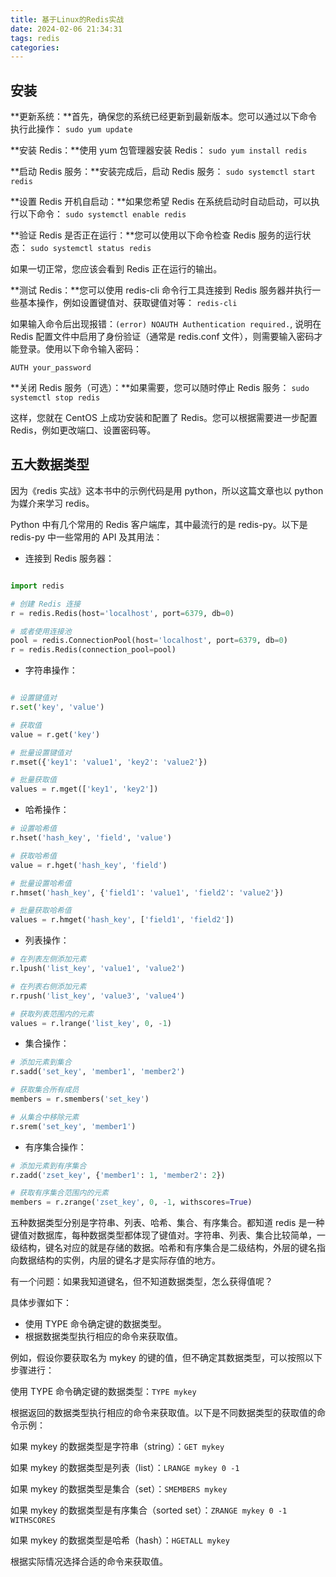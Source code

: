 ```yaml
---
title: 基于Linux的Redis实战
date: 2024-02-06 21:34:31
tags: redis
categories:
---
```


## 安装

**更新系统：**首先，确保您的系统已经更新到最新版本。您可以通过以下命令执行此操作：
`sudo yum update`

**安装 Redis：**使用 yum 包管理器安装 Redis：
`sudo yum install redis`

**启动 Redis 服务：**安装完成后，启动 Redis 服务：
`sudo systemctl start redis`

**设置 Redis 开机自启动：**如果您希望 Redis 在系统启动时自动启动，可以执行以下命令：
`sudo systemctl enable redis`

**验证 Redis 是否正在运行：**您可以使用以下命令检查 Redis 服务的运行状态：
`sudo systemctl status redis`

如果一切正常，您应该会看到 Redis 正在运行的输出。

**测试 Redis：**您可以使用 redis-cli 命令行工具连接到 Redis 服务器并执行一些基本操作，例如设置键值对、获取键值对等：
`redis-cli`

如果输入命令后出现报错：`(error) NOAUTH Authentication required.`, 说明在 Redis 配置文件中启用了身份验证（通常是 redis.conf 文件），则需要输入密码才能登录。使用以下命令输入密码：

```
AUTH your_password
```

**关闭 Redis 服务（可选）：**如果需要，您可以随时停止 Redis 服务：
`sudo systemctl stop redis`

这样，您就在 CentOS 上成功安装和配置了 Redis。您可以根据需要进一步配置 Redis，例如更改端口、设置密码等。

## 五大数据类型

因为《redis 实战》这本书中的示例代码是用 python，所以这篇文章也以 python 为媒介来学习 redis。

Python 中有几个常用的 Redis 客户端库，其中最流行的是 redis-py。以下是 redis-py 中一些常用的 API 及其用法：

- 连接到 Redis 服务器：

```py

import redis

# 创建 Redis 连接
r = redis.Redis(host='localhost', port=6379, db=0)

# 或者使用连接池
pool = redis.ConnectionPool(host='localhost', port=6379, db=0)
r = redis.Redis(connection_pool=pool)
```

- 字符串操作：

```py

# 设置键值对
r.set('key', 'value')

# 获取值
value = r.get('key')

# 批量设置键值对
r.mset({'key1': 'value1', 'key2': 'value2'})

# 批量获取值
values = r.mget(['key1', 'key2'])
```

- 哈希操作：

```py
# 设置哈希值
r.hset('hash_key', 'field', 'value')

# 获取哈希值
value = r.hget('hash_key', 'field')

# 批量设置哈希值
r.hmset('hash_key', {'field1': 'value1', 'field2': 'value2'})

# 批量获取哈希值
values = r.hmget('hash_key', ['field1', 'field2'])
```

- 列表操作：

```py
# 在列表左侧添加元素
r.lpush('list_key', 'value1', 'value2')

# 在列表右侧添加元素
r.rpush('list_key', 'value3', 'value4')

# 获取列表范围内的元素
values = r.lrange('list_key', 0, -1)
```

- 集合操作：

```py
# 添加元素到集合
r.sadd('set_key', 'member1', 'member2')

# 获取集合所有成员
members = r.smembers('set_key')

# 从集合中移除元素
r.srem('set_key', 'member1')
```

- 有序集合操作：

```py
# 添加元素到有序集合
r.zadd('zset_key', {'member1': 1, 'member2': 2})

# 获取有序集合范围内的元素
members = r.zrange('zset_key', 0, -1, withscores=True)
```

五种数据类型分别是字符串、列表、哈希、集合、有序集合。都知道 redis 是一种键值对数据库，每种数据类型都体现了键值对。字符串、列表、集合比较简单，一级结构，键名对应的就是存储的数据。哈希和有序集合是二级结构，外层的键名指向数据结构的实例，内层的键名才是实际存值的地方。

有一个问题：如果我知道键名，但不知道数据类型，怎么获得值呢？

具体步骤如下：

- 使用 TYPE 命令确定键的数据类型。
- 根据数据类型执行相应的命令来获取值。

例如，假设你要获取名为 mykey 的键的值，但不确定其数据类型，可以按照以下步骤进行：

使用 TYPE 命令确定键的数据类型：`TYPE mykey`

根据返回的数据类型执行相应的命令来获取值。以下是不同数据类型的获取值的命令示例：

如果 mykey 的数据类型是字符串（string）：`GET mykey`

如果 mykey 的数据类型是列表（list）：`LRANGE mykey 0 -1`

如果 mykey 的数据类型是集合（set）：`SMEMBERS mykey`

如果 mykey 的数据类型是有序集合（sorted set）：`ZRANGE mykey 0 -1 WITHSCORES`

如果 mykey 的数据类型是哈希（hash）：`HGETALL mykey`

根据实际情况选择合适的命令来获取值。
